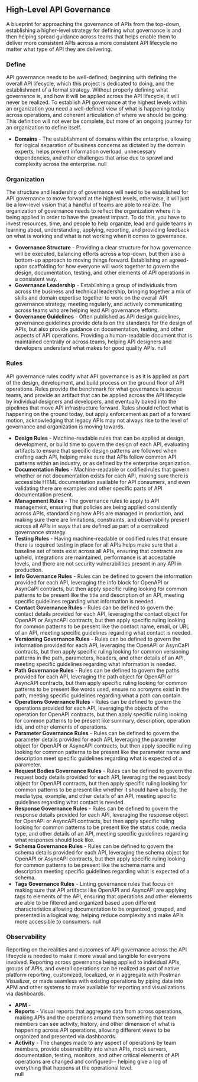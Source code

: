 ## High-Level API Governance 
A blueprint for approaching the governance of APIs from the top-down, establishing a higher-level strategy for defining what governance is and then helping spread guidance across teams that helps enable them to deliver more consistent APIs across a more consistent API lifecycle no matter what type of API they are delivering. 

### Define 
API governance needs to be well-defined, beginning with defining the overall API lifecycle, which this project is dedicated to doing, and the establishment of a formal strategy. Without properly defining what governance is, and how it will be applied across the API lifecycle, it will never be realized. To establish API governance at the highest levels within an organization you need a well-defined view of what is happening today across operations, and coherent articulation of where we should be going. This definition will not ever be complete, but more of an ongoing journey for an organization to define itself. 

- **Domains** - The establishment of domains within the enterprise, allowing for logical separation of business concerns as dictated by the domain experts, helps prevent information overload, unnecessary dependencies, and other challenges that arise due to sprawl and complexity across the enterprise. 
null 
### Organization 
The structure and leadership of governance will need to be established for API governance to move forward at the highest levels, otherwise, it will just be a low-level vision that a handful of teams are able to realize. The organization of governance needs to reflect the organization where it is being applied in order to have the greatest impact. To do this, you have to invest resources, time, and people to help organize, lead and guide teams in learning about, understanding, applying, reporting, and providing feedback on what is working and what is not working when it comes to governance. 

- **Governance Structure** - Providing a clear structure for how governance will be executed, balancing efforts across a top-down, but then also a bottom-up approach to moving things forward. Establishing an agreed-upon scaffolding for how everyone will work together to govern the design, documentation, testing, and other elements of API operations in a consistent way. 
- **Governance Leadership** - Establishing a group of individuals from across the business and technical leadership, bringing together a mix of skills and domain expertise together to work on the overall API governance strategy, meeting regularly, and actively communicating across teams who are helping lead API governance efforts. 
- **Governance Guidelines** - Often published as API design guidelines, governance guidelines provide details on the standards for the design of APIs, but also provide guidance on documentation, testing, and other aspects of API operations. Providing a human-readable document that is maintained centrally or across teams, helping API designers and developers understand what makes for good quality APIs. 
null 
### Rules 
API governance rules codify what API governance is as it is applied as part of the design, development, and build process on the ground floor of API operations. Rules provide the benchmark for what governance is across teams, and provide an artifact that can be applied across the API lifecycle by individual designers and developers, and eventually baked into the pipelines that move API infrastructure forward. Rules should reflect what is happening on the ground today, but apply enforcement as part of a forward motion, acknowledging that legacy APIs may not always rise to the level of governance and organization is moving towards. 

- **Design Rules** - Machine-readable rules that can be applied at design, development, or build time to govern the design of each API, evaluating artifacts to ensure that specific design patterns are followed when crafting each API, helping make sure that APIs follow common API patterns within an industry, or as defined by the enterprise organization. 
- **Documentation Rules** - Machine-readable or codified rules that govern whether or not documentation exists for each API, making sure there is accessible HTML documentation available for API consumers, and even validating there are examples and other specific parts of API documentation present. 
- **Management Rules** - The governance rules to apply to API management, ensuring that policies are being applied consistently across APIs, standardizing how APIs are managed in production, and making sure there are limitations, constraints, and observability present across all APIs in ways that are defined as part of a centralized governance strategy. 
- **Testing Rules** - Having machine-readable or codified rules that ensure there is required testing in place for all APIs helps make sure that a baseline set of tests exist across all APIs, ensuring that contracts are upheld, integrations are maintained, performance is at acceptable levels, and there are not security vulnerabilities present in any API in production. 
- **Info Governance Rules** - Rules can be defined to govern the information provided for each API, leveraging the info block for OpenAPI or AsynCaPI contracts, but then apply specific ruling looking for common patterns to be present like the title and description of an API, meeting specific guidelines regarding what information is needed. 
- **Contact Governance Rules** - Rules can be defined to govern the contact details provided for each API, leveraging the contact object for OpenAPI or AsyncAPI contracts, but then apply specific ruling looking for common patterns to be present like the contact name, email, or URL of an API, meeting specific guidelines regarding what contact is needed. 
- **Versioning Governance Rules** - Rules can be defined to govern the information provided for each API, leveraging the OpenAPI or AsynCaPI contracts, but then apply specific ruling looking for common versioning patterns in the path, parameters, headers, and other details of an API, meeting specific guidelines regarding what information is needed. 
- **Path Governance Rules** - Rules can be defined to govern the paths provided for each API, leveraging the path object for OpenAPI or AsyncAPI contracts, but then apply specific ruling looking for common patterns to be present like words used, ensure no acronyms exist in the path, meeting specific guidelines regarding what a path can contain. 
- **Operations Governance Rules** - Rules can be defined to govern the operations provided for each API, leveraging the objects of the operation for OpenAPI contracts, but then apply specific ruling looking for common patterns to be present like summary, description, operation ids, and other elements of operations. 
- **Parameter Governance Rules** - Rules can be defined to govern the parameter details provided for each API, leveraging the parameter object for OpenAPI or AsyncAPI contracts, but then apply specific ruling looking for common patterns to be present like the parameter name and description meet specific guidelines regarding what is expected of a parameter. 
- **Request Bodies Governance Rules** - Rules can be defined to govern the request body details provided for each API, leveraging the request body object for OpenAPI contracts, but then apply specific ruling looking for common patterns to be present like whether it should have a body, the media type, example, and other details of an API, meeting specific guidelines regarding what contact is needed. 
- **Response Governance Rules** - Rules can be defined to govern the response details provided for each API, leveraging the response object for OpenAPI or AsyncAPI contracts, but then apply specific ruling looking for common patterns to be present like the status code, media type, and other details of an API, meeting specific guidelines regarding what responses should look like. 
- **Schema Governance Rules** - Rules can be defined to govern the schema details provided for each API, leveraging the schema object for OpenAPI or AsyncAPI contracts, but then apply specific ruling looking for common patterns to be present like the schema name and description meeting specific guidelines regarding what is expected of a schema. 
- **Tags Governance Rules** - Linting governance rules that focus on making sure that API artifacts like OpenAPI and AsyncAPI are applying tags to elements of the API, ensuring that operations and other elements are able to be filtered and organized based upon different characteristics allowing documentation to be organized, grouped, and presented in a logical way, helping reduce complexity and make APIs more accessible to consumers. 
null 
### Observability 
Reporting on the realities and outcomes of API governance across the API lifecycle is needed to make it more visual and tangible for everyone involved. Reporting across governance being applied to individual APIs, groups of APIs, and overall operations can be realized as part of native platform reporting, customized, localized, or in aggregate with Postman Visualizer, or made seamless with existing operations by piping data into APM and other systems to make available for reporting and visualizations via dashboards. 

- **APM** -  
- **Reports** - Visual reports that aggregate data from across operations, making APIs and the operations around them something that team members can see activity, history, and other dimension of what is happening across API operations, allowing different views to be organized and presented via dashboards. 
- **Activity** - The changes made to any aspect of operations by team members, provide observability into when APIs, mock servers, documentation, testing, monitors, and other critical elements of API operations are changed and configured-- helping give a log of everything that happens at the operational level.  
null 
 
